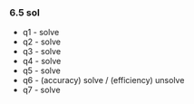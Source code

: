### 6.5 sol

- q1 - solve
- q2 - solve
- q3 - solve
- q4 - solve
- q5 - solve
- q6 - (accuracy) solve / (efficiency) unsolve
- q7 - solve
